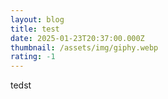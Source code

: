 ```yaml
---
layout: blog
title: test
date: 2025-01-23T20:37:00.000Z
thumbnail: /assets/img/giphy.webp
rating: -1
---
```

tedst